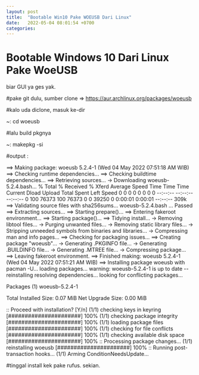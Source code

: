 ```yaml
---
layout: post
title:  "Bootable Win10 Pake WOEUSB Dari Linux"
date:   2022-05-04 08:01:54 +0700
categories: 
---
```


# Bootable Windows 10 Dari Linux Pake WoeUSB

biar GUI ya ges yak.

#pake git dulu, sumber clone => https://aur.archlinux.org/packages/woeusb

#kalo uda diclone, masuk ke-dir

~: cd woeusb

#lalu build pkgnya

~: makepkg -si

#output :

==> Making package: woeusb 5.2.4-1 (Wed 04 May 2022 07:51:18 AM WIB)
==> Checking runtime dependencies...
==> Checking buildtime dependencies...
==> Retrieving sources...
  -> Downloading woeusb-5.2.4.bash...
  % Total    % Received % Xferd  Average Speed   Time    Time     Time  Current
                                 Dload  Upload   Total   Spent    Left  Speed
  0     0    0     0    0     0      0      0 --:--:-- --:--:-- --:--:--     0
100 76373  100 76373    0     0  39250      0  0:00:01  0:00:01 --:--:--  309k
==> Validating source files with sha256sums...
    woeusb-5.2.4.bash ... Passed
==> Extracting sources...
==> Starting prepare()...
==> Entering fakeroot environment...
==> Starting package()...
==> Tidying install...
  -> Removing libtool files...
  -> Purging unwanted files...
  -> Removing static library files...
  -> Stripping unneeded symbols from binaries and libraries...
  -> Compressing man and info pages...
==> Checking for packaging issues...
==> Creating package "woeusb"...
  -> Generating .PKGINFO file...
  -> Generating .BUILDINFO file...
  -> Generating .MTREE file...
  -> Compressing package...
==> Leaving fakeroot environment.
==> Finished making: woeusb 5.2.4-1 (Wed 04 May 2022 07:51:21 AM WIB)
==> Installing package woeusb with pacman -U...
loading packages...
warning: woeusb-5.2.4-1 is up to date -- reinstalling
resolving dependencies...
looking for conflicting packages...

Packages (1) woeusb-5.2.4-1

Total Installed Size:  0.07 MiB
Net Upgrade Size:      0.00 MiB

:: Proceed with installation? [Y/n] 
(1/1) checking keys in keyring                     [######################] 100%
(1/1) checking package integrity                   [######################] 100%
(1/1) loading package files                        [######################] 100%
(1/1) checking for file conflicts                  [######################] 100%
(1/1) checking available disk space                [######################] 100%
:: Processing package changes...
(1/1) reinstalling woeusb                          [######################] 100%
:: Running post-transaction hooks...
(1/1) Arming ConditionNeedsUpdate...


#tinggal install kek pake rufus. sekian.
